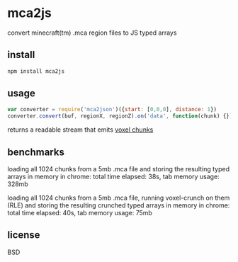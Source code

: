 # mca2js

convert minecraft(tm) .mca region files to JS typed arrays

## install

```js
npm install mca2js
```

## usage

```js
var converter = require('mca2json')({start: [0,0,0], distance: 1})
converter.convert(buf, regionX, regionZ).on('data', function(chunk) {})
```

returns a readable stream that emits [voxel chunks](https://github.com/maxogden/voxel-engine#voxel-interchange-format)

## benchmarks

loading all 1024 chunks from a 5mb .mca file and storing the resulting typed arrays in memory in chrome:
total time elapsed: 38s, tab memory usage: 328mb

loading all 1024 chunks from a 5mb .mca file, running voxel-crunch on them (RLE) and storing the resulting crunched typed arrays in memory in chrome:
total time elapsed: 40s, tab memory usage: 75mb

## license

BSD
